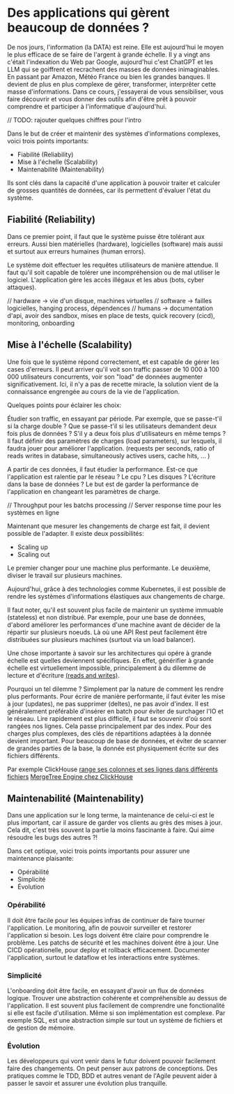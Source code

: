 # Des applications qui gèrent beaucoup de données ?

De nos jours, l'information (la DATA) est reine. Elle est aujourd'hui le moyen
le plus efficace de se faire de l'argent à grande échelle. Il y a vingt ans
c'était l'indexation du Web par Google, aujourd'hui c'est ChatGPT et les LLM
qui se goiffrent et recrachent des masses de données inimaginables. En passant
par Amazon, Météo France ou bien les grandes banques. Il devient de plus en
plus complexe de gérer, transformer, interprêter cette masse d'informations.
Dans ce cours, j'essayerai de vous sensibiliser, vous faire découvrir et vous
donner des outils afin d'être prêt à pouvoir comprendre et participer à
l'informatique d'aujourd'hui. 

// TODO: rajouter quelques chiffres pour l'intro

Dans le but de créer et maintenir des systèmes d'informations complexes, voici
trois points importants:

- Fiabilité (Reliability)
- Mise à l'échelle (Scalability)
- Maintenabilité (Maintenability)

Ils sont clés dans la capacité d'une application à pouvoir traiter et calculer
de grosses quantités de données, car ils permettent d'évaluer l'état du
système.


## Fiabilité (Reliability)
Dans ce premier point, il faut que le système puisse être tolérant aux erreurs.
Aussi bien matérielles (hardware), logicielles (software) mais aussi et surtout
aux erreurs humaines (human errors). 

Le système doit effectuer les requêtes utilisateurs de manière attendue. Il
faut qu'il soit capable de tolérer une incompréhension ou de mal utiliser le
logiciel. L'application gère les accès illégaux et les abus (bots, cyber
attaques).

// hardware -> vie d'un disque, machines virtuelles
// software -> failles logicielles, hanging process, dépendences
// humans -> documentation d'api, avoir des sandbox, mises en place de tests,
quick recovery (cicd), monitoring, onboarding

## Mise à l'échelle (Scalability)

Une fois que le système répond correctement, et est capable de gérer les cases
d'erreurs. Il peut arriver qu'il voit son traffic passer de 10 000  à 100 000
utilisateurs concurrents, voir son "load" de données augmenter
significativement. Ici, il n'y a pas de recette miracle, la solution vient de
la connaissance engrengée au cours de la vie de l'application. 

Quelques points pour éclairer les choix: 

Étudier son traffic, en essayant par période. Par exemple, que se passe-t'il si
la charge double ? Que se passe-t'il si les utilisateurs demandent deux fois
plus de données ? S'il y a deux fois plus d'utilisateurs en même temps ? Il
faut définir des paramètres de charges (load parameters), sur lesquels, il
faudra jouer pour améliorer l'application. (requests per seconds, ratio of
reads writes in database, simultaneously actives users, cache hits, ... )

A partir de ces données, il faut étudier la performance. Est-ce que
l'application est ralentie par le réseau ? Le cpu ? Les disques ? L'écriture
dans la base de données ? Le but est de garder la performance de l'application
en changeant les paramètres de charge.

// Throughput pour les batchs processing
// Server response time pour les systèmes en ligne

Maintenant que mesurer les changements de charge est fait, il devient possible
de l'adapter. Il existe deux possibilités:

- Scaling up
- Scaling out

Le premier changer pour une machine plus performante. Le deuxième, diviser le
travail sur plusieurs machines.

Aujourd'hui, grâce à des technologies comme Kubernetes, il est possible de
rendre les systèmes d'informations élastiques aux changements de charge.

Il faut noter, qu'il est souvent plus facile de maintenir un système immuable
(stateless) et non distribué. Par exemple, pour une base de données, d'abord
améliorer les performances d'une machine avant de décider de la répartir sur
plusieurs noeuds. Là où une API Rest peut facilement être distribuées sur
plusieurs machines (surtout via un load balancer).

Une chose importante à savoir sur les architectures qui opére à grande échelle
est quelles deviennent spécifiques. En effet, générifier à grande échelle est
virtuellement impossible, principalement à du dilemme de lecture et d'écriture
[(reads and writes)](https://www.johnnunemaker.com/database-performance-simplified/).

Pourquoi un tel dilemme ? Simplement par la nature de comment les rendre plus
performants. Pour écrire de manière performante, il faut éviter les mise à jour
(updates), ne pas supprimer (deltes), ne pas avoir d'index. Il est généralement
préférable d'insérer en batch pour éviter de surchager l'IO et le réseau. Lire
rapidement est plus difficile, il faut se souvenir d'où sont rangées nos
lignes. Cela passe principalement par des index. Pour des charges plus
complexes, des clés de répartitions adaptées à la donnée devient important.
Pour beaucoup de base de données, et éviter de scanner de grandes parties de la
base, la donnée est physiquement écrite sur des fichiers différents.

Par exemple ClickHouse [range ses colonnes et ses lignes dans différents
fichiers](https://en.wikipedia.org/wiki/ClickHouse#Features)
[MergeTree Engine chez ClickHouse](https://clickhouse.com/docs/en/engines/table-engines/mergetree-family/mergetree#mergetree-data-storage)


## Maintenabilité (Maintenability)

Dans une application sur le long terme, la maintenance de celui-ci est le plus
important, car il assure de garder vos clients au grès des mises à jour. Cela
dit, c'est très souvent la partie la moins fascinante à faire. Qui aime
résoudre les bugs des autres ?! 

Dans cet optique, voici trois points importants pour assurer une maintenance plaisante:

- Opérabilité
- Simplicité
- Évolution

### Opérabilité
Il doit être facile pour les équipes infras de continuer de faire tourner
l'application. Le monitoring, afin de pouvoir surveiller et restorer
l'application si besoin. Les logs doivent être claire pour comprendre le
problème. Les patchs de sécurité et les machines doivent être à jour. Une CICD
opérationelle, pour deploy et rollback efficacement. Documenter l'application,
surtout le dataflow et les interactions entre systèmes.

### Simplicité
L'onboarding doit être facile, en essayant d'avoir un flux de données logique.
Trouver une abstraction cohérente et compréhensible au dessus de l'application.
Il est souvent plus facilement de comprendre une fonctionalité si elle est
facile d'utilisation. Même si son implémentation est complexe. Par exemple SQL,
est une abstraction simple sur tout un système de fichiers et de gestion de
mémoire.

### Évolution
Les développeurs qui vont venir dans le futur doivent pouvoir facilement faire
des changements. On peut penser aux patrons de conceptions. Des pratiques comme
le TDD, BDD et autres venant de l'Agile peuvent aider à passer le savoir et
assurer une évolution plus tranquille.


